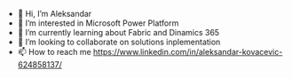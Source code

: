 - 👋 Hi, I’m Aleksandar
- 👀 I’m interested in Microsoft Power Platform
- 🌱 I’m currently learning about Fabric and Dinamics 365
- 💞️ I’m looking to collaborate on solutions inplementation
- 📫 How to reach me https://www.linkedin.com/in/aleksandar-kovacevic-624858137/


<!---
Lucrafin/Lucrafin is a ✨ special ✨ repository because its `README.md` (this file) appears on your GitHub profile.
You can click the Preview link to take a look at your changes.
--->
